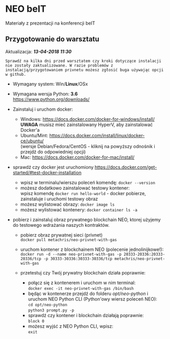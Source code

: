 # NEO beIT

Materiały z prezentacji na konferencji beIT

## Przygotowanie do warsztatu

Aktualizacja: ***13-04-2018 11:30***

```text
Sprawdź na kilka dni przed warsztatem czy kroki dotyczące instalacji nie zostały zaktualizowane. W razie problemów z instalacją/przygotowaniem privnetu możesz zgłosić buga używając opcji w github.
```

* Wymagany system: Win/**Linux**/OSx
* Wymagana wersja Python: **3.6**  
  <https://www.python.org/downloads/>
* Zainstaluj i uruchom docker:  
  * Windows: <https://docs.docker.com/docker-for-windows/install/>  
  **UWAGA** musisz mieć zainstalowany HyperV, aby zainstalować Docker'a
  * Ubuntu/Mint: <https://docs.docker.com/install/linux/docker-ce/ubuntu/>  
  (wersje Debian/Fedora/CentOS - kliknij na powyższy odnośnik i przejdź do odpowiedniej opcji)
  * Mac: <https://docs.docker.com/docker-for-mac/install/>

* sprawdź czy docker jest uruchomiony <https://docs.docker.com/get-started/#test-docker-installation>
  * wpisz w terminalu/wierszu poleceń komendę: `docker --version`
  * możesz dodatkowo zainstalować testowy kontener:  
    wpisz komendę `docker run hello-world` - docker pobierze, zainstaluje i uruchomi testowy obraz
  * możesz wylistować obrazy: `docker image ls`
  * możesz wylistować kontenery: `docker container ls -a`  

* pobierz i zainstaluj obraz prywatnego blockchain NEO, ktorej użyjemy do testowego wdrażania naszych kontraktów.
  * pobierz obraz prywatnej sieci (privnet)  
  `docker pull metachris/neo-privnet-with-gas`

  * uruchom kontener z blockchainem NEO (polecenie jednolinijkowe!):  
  `docker run -d --name neo-privnet-with-gas -p 20333-20336:20333-20336/tcp -p 30333-30336:30333-30336/tcp metachris/neo-privnet-with-gas`

  * przetestuj czy Twój prywatny blockchain działa poprawnie:  
    * połącz się z kontenerem i uruchom w nim terminal:  
    `docker exec -it neo-privnet-with-gas /bin/bash`
    * będąc w kontenerze przejdź do folderu *opt/neo-python* i uruchom NEO Python CLI (Python'owy wiersz poleceń NEO):  
    `cd opt/neo-python`  
    `python3 prompt.py -p`
    * sprawdź czy kontener i blockchain działają poprawnie:  
    `block 0`
    * możesz wyjść z NEO Python CLI, wpisz:  
    `exit`
